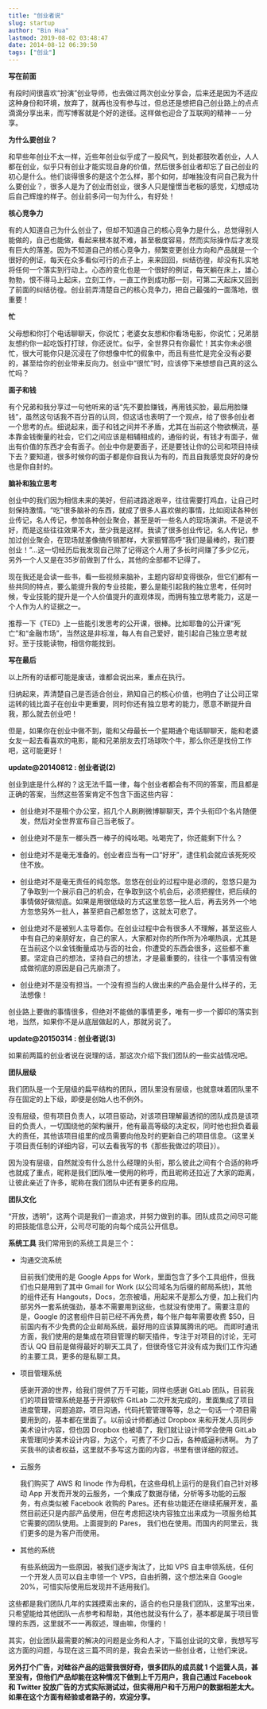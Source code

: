 ```yaml
---
title: "创业者说"
slug: startup
author: "Bin Hua"
lastmod: 2019-08-02 03:48:47
date: 2014-08-12 06:39:50
tags: ["创业"]
---
```


**写在前面**

有段时间很喜欢“扮演”创业导师，也去做过两次创业分享会，后来还是因为不适应这种身份和环境，放弃了，就再也没有参与过，但总还是想把自己创业路上的点点滴滴分享出来，而写博客就是个好的途径。这样做也迎合了互联网的精神－－分享。

**为什么要创业？**

和早些年创业不太一样，近些年创业似乎成了一股风气，到处都鼓吹着创业，人人都在创业，似乎只有创业才能实现自身的价值，然后很多创业者却忘了自己创业的初心是什么。他们谈得很多的是这个怎么样，那个如何，却唯独没有问自己我为什么要创业？，很多人是为了创业而创业，很多人只是憧憬当老板的感觉，幻想成功后自己辉煌的样子。创业前多问一句为什么，有好处！

**核心竞争力**

有的人知道自己为什么创业了，但却不知道自己的核心竞争力是什么，总觉得别人能做的，自己也能做，看起来根本就不难，甚至极度容易，然而实际操作后才发现有巨大的落差。因为不知道自己的核心竞争力，频繁变更创业方向和产品就是一个很好的例证，每天在众多看似可行的点子上，来来回回，纠结彷徨，却没有扎实地将任何一个落实到行动上。心态的变化也是一个很好的例证，每天躺在床上，雄心勃勃，恨不得马上起床，立刻工作，一直工作到成功那一刻，可第二天起床又回到了前面的纠结彷徨。创业前弄清楚自己的核心竞争力，把自己最强的一面落地，很重要！

**忙**

父母想和你打个电话聊聊天，你说忙；老婆女友想和你看场电影，你说忙；兄弟朋友想约你一起吃饭打打球，你还说忙。似乎，全世界只有你最忙！其实你未必很忙，很大可能你只是沉浸在了你想像中忙的假象中，而且有些忙是完全没有必要的，甚至给你的创业带来反向力。创业中“很忙”时，应该停下来想想自己真的这么忙吗？

**面子和钱**

有个兄弟和我分享过一句他听来的话“先不要脸赚钱，再用钱买脸，最后用脸赚钱”，虽然这句话我不百分百的认同，但这话也表明了一个观点，给了很多创业者一个思考的点。细说起来，面子和钱之间并不矛盾，尤其在当前这个物欲横流，基本靠金钱衡量的社会，它们之间应该是相辅相成的，通俗的说，有钱才有面子，做出有价值的东西才会有面子。创业中你是要面子，还是要钱让你的公司和项目持续下去？要知道，很多时候你的面子都是你自我认为有的，而且自我感觉良好的身份也是你自封的。

**脑补和独立思考**

创业中的我们因为相信未来的美好，但前进路途艰辛，往往需要打鸡血，让自己时刻保持激情。“吃”很多脑补的东西，就成了很多人喜欢做的事情，比如阅读各种创业传记，名人传记，参加各种创业聚会，甚至是听一些名人的现场演讲。不是说不好，而是这些往往效果不大，至少我是这样。我读了很多创业传记，名人传记，参加过创业聚会，在现场就差像搞传销那样，大家振臂高呼“我们是最棒的，我们要创业！”...这一切经历后我发现自己除了记得这个人用了多长时间赚了多少亿元，另外一个人又是在35岁前做到了什么，其他的全部都不记得了。

现在我还是会读一些书，看一些视频来脑补，主题内容却变得很杂，但它们都有一些共同的特点，要么能提升我的专业技能，要么是能引起我的独立思考，任何时候，专业技能的提升是一个人价值提升的直观体现，而拥有独立思考能力，这是一个人作为人的证据之一。

推荐一下《TED》上一些能引发思考的公开课，很棒。比如耶鲁的公开课“死亡”和“金融市场”，当然这是非标准，每人有自己爱好，能引起自己独立思考就好。至于技能读物，相信你能找到。

**写在最后**

以上所有的话都可能是废话，谁都会说出来，重点在执行。

归纳起来，弄清楚自己是否适合创业，熟知自己的核心价值，也明白了让公司正常运转的钱比面子在创业中更重要，同时你还有独立思考的能力，愿意不断提升自我，那么就去创业吧！

但是，如果你在创业中做不到，能和父母最长一个星期通个电话聊聊天，能和老婆女友一起去看喜欢的电影，能和兄弟朋友去打场球吹个牛，那么你还是找份工作吧，这可能更好！

**update@20140812 : 创业者说(2)**

创业到底是什么样的？这无法千篇一律，每个创业者都会有不同的答案，而且都是正确的答案，当然这些答案肯定不包含下面这些内容：

- 创业绝对不是租个办公室，招几个人刷刷微博聊聊天，弄个头衔印个名片随便发，然后对全世界宣布自己当老板了。 
 
- 创业绝对不是东一榔头西一棒子的纯吆喝。吆喝完了，你还能剩下什么？ 

- 创业绝对不是毫无准备的。创业者应当有一口“好牙”，逮住机会就应该死死咬住不放。 

- 创业绝对不是毫无责任的纯忽悠。忽悠在创业的过程中是必须的，忽悠只是为了争取到一个展示自己的机会，在争取到这个机会后，必须把握住，把后续的事情做好做彻底。如果是用很低级的方式这里忽悠一批人后，再去另外一个地方忽悠另外一批人，甚至把自己都忽悠了，这就太可悲了。 

- 创业绝对不是被别人主导着你。在创业过程中会有很多人不理解，甚至这些人中有自己的亲朋好友，自己的家人，大家都对你的所作所为冷嘲热讽，尤其是在当前这个以金钱衡量成功与否的社会，你遭受的东西会很多，这些都不重要。坚定自己的想法，坚持自己的想法，才是最重要的，往往一个事情没有做成做彻底的原因是自己先崩溃了。 

- 创业绝对不是没有担当。一个没有担当的人做出来的产品会是什么样子的，无法想像！
 
创业路上要做的事情很多，但绝对不能做的事情更多，唯有一步一个脚印的落实到地，当然，如果你不是从底层做起的人，那就另说了。

**update@20150314 : 创业者说(3)**

如果前两篇的创业者说在说理的话，那这次介绍下我们团队的一些实战情况吧。

**团队层级**

我们团队是一个无层级的扁平结构的团队，团队里没有层级，也就意味着团队里不存在固定的上下级，即便是创始人也不例外。

没有层级，但有项目负责人，以项目驱动，对该项目理解最透彻的团队成员是该项目的负责人，一切围绕他的架构展开，他有最高等级的决定权，同时他也担负着最大的责任，其他该项目组里的成员需要向他及时的更新自己的项目信息。（这里关于项目责任制的详细内容，可以去看我写的书《那些我做过的项目》）。

因为没有层级，自然就没有什么总什么经理的头衔，那么彼此之间有个合适的称呼也就成了重点，昵称是我们团队唯一使用的称呼，而且昵称还拉近了大家的距离，让彼此亲近了许多，昵称在我们团队中还有更多的应用。

**团队文化**

“开放，透明”，这两个词是我们一直追求，并努力做到的事。团队成员之间尽可能的把技能信息公开，公司尽可能的向每个成员公开信息。

**系统工具**
我们常用到的系统工具是三个：

- 沟通交流系统 

    目前我们使用的是 Google Apps for Work，里面包含了多个工具组件，但我们也只是用到了其中 Gmail for Work (以公司域名为后缀的邮局系统)，其他的组件还有 Hangouts，Docs，怎奈被墙，用起来不是那么方便，加上我们内部另外一套系统强劲，基本不需要用到这些，也就没有使用了。需要注意的是，Google 的这套组件目前已经不再免费，每个账户每年需要收费 $50，目前国内有不少免费的企业邮局系统，最好用的应该算属腾讯的吧。 而即时通讯方面，我们使用的是集成在项目管理的聊天插件，专注于对项目的讨论，无可否认 QQ 目前是做得最好的聊天工具了，但很奇怪它并没有成为我们工作沟通的主要工具，更多的是私聊工具。
    
- 项目管理系统

    感谢开源的世界，给我们提供了万千可能，同样也感谢 GitLab 团队，目前我们的项目管理系统是基于开源软件 GitLab 二次开发完成的，里面集成了项目进度管理，问题追踪，项目沟通，代码托管管理等等，总之一句话一个项目需要用到的，基本都在里面了。以前设计师都通过 Dropbox 来和开发人员同步美术设计内容，但也因 Dropbox 也被墙了，我们就让设计师学会使用 GitLab 来管理同步美术设计内容，为这个，可费了不少口舌，各种威逼利诱啊。 为了买我书的读者权益，这里就不多写这方面的内容，书里有很详细的叙述。
    
- 云服务

    我们购买了 AWS 和 linode 作为母机，在这些母机上运行的是我们自己针对移动 App 开发而开发的云服务，一个集成了数据存储，分析等多功能的云服务，有点类似被 Facebook 收购的 Pares。还有些功能还在继续拓展开发，虽然目前还只是内部产品使用，但在考虑把这块内容独立出来成为一项服务给其它需要的团队使用。上面提到的 Pares， 我们也在使用。而国内的阿里云，我们更多的是为客户而使用。 

- 其他的系统

    有些系统因为一些原因，被我们逐步淘汰了，比如 VPS 自主申领系统，任何一个开发人员可以自主申领一个 VPS，自由折腾，这个想法来自 Google 20%，可惜实际使用后发现并不适用我们。 

这些都是我们团队几年的实践摸索出来的，适合的也只是我们团队，这里写出来，只希望能给其他团队一点参考和帮助，其他也就没有什么了，基本都是属于项目管理的东西，这里就不一一再叙述，理由嘛，你懂的！

其实，创业团队最需要的解决的问题是业务和人才，下篇创业说的文章，我想写写这方面的问题，与现在这三篇不同的是，我会去采访一些创业者，让他们来说。

**另外打个广告，对硅谷产品的运营我很好奇，很多团队的成员就 1 个运营人员，甚至没有，但他们产品却能在这种情况下做到上千万用户，我自己通过 Facebook 和 Twitter 投放广告的方式实际测试过，但实得用户和千万用户的数据相差太大。如果在这个方面有经验或者路子的，欢迎分享。**